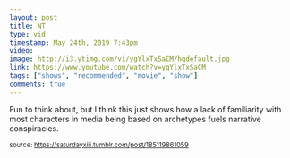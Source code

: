 ```yaml
---
layout: post
title: NT
type: vid
timestamp: May 24th, 2019 7:43pm
video: 
image: http://i3.ytimg.com/vi/ygYlxTxSaCM/hqdefault.jpg
link: https://www.youtube.com/watch?v=ygYlxTxSaCM
tags: ["shows", "recommended", "movie", "show"]
comments: true
---
```

    
Fun to think about, but I think this just shows how a lack of familiarity with most characters in media being based on archetypes fuels narrative conspiracies.
<br/>
 
  
<small>source: https://saturdayxiii.tumblr.com/post/185119861059</small>